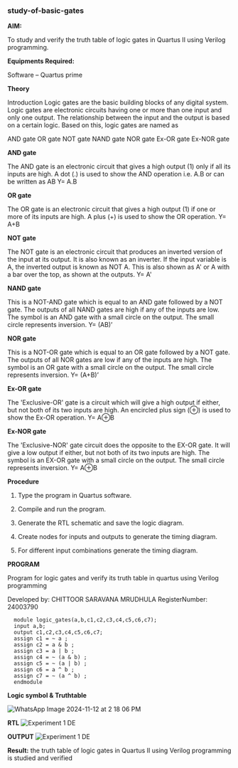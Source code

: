 ### study-of-basic-gates

**AIM:** 

To study and verify the truth table of logic gates in Quartus II using Verilog programming.

**Equipments Required:**

Software – Quartus prime 

**Theory**

Introduction Logic gates are the basic building blocks of any digital system. Logic gates are electronic circuits having one or more than one input and only one output. The relationship between the input and the output is based on a certain logic. Based on this, logic gates are named as

AND gate OR gate NOT gate NAND gate NOR gate Ex-OR gate Ex-NOR gate

**AND gate**

The AND gate is an electronic circuit that gives a high output (1) only if all its inputs are high. A dot (.) is used to show the AND operation i.e. A.B or can be written as AB
Y= A.B

**OR gate** 

The OR gate is an electronic circuit that gives a high output (1) if one or more of its inputs are high. A plus (+) is used to show the OR operation.
Y= A+B

**NOT gate**

The NOT gate is an electronic circuit that produces an inverted version of the input at its output. It is also known as an inverter. If the input variable is A, the inverted output is known as NOT A. This is also shown as A' or A with a bar over the top, as shown at the outputs.
Y= A'

**NAND gate**

This is a NOT-AND gate which is equal to an AND gate followed by a NOT gate. The outputs of all NAND gates are high if any of the inputs are low. The symbol is an AND gate with a small circle on the output. The small circle represents inversion.
Y= (AB)’

**NOR gate**

This is a NOT-OR gate which is equal to an OR gate followed by a NOT gate. The outputs of all NOR gates are low if any of the inputs are high. The symbol is an OR gate with a small circle on the output. The small circle represents inversion.
Y= (A+B)’

**Ex-OR gate**

The 'Exclusive-OR' gate is a circuit which will give a high output if either, but not both of its two inputs are high. An encircled plus sign (⊕) is used to show the Ex-OR operation.
Y= A⊕B

**Ex-NOR gate**

The 'Exclusive-NOR' gate circuit does the opposite to the EX-OR gate. It will give a low output if either, but not both of its two inputs are high. The symbol is an EX-OR gate with a small circle on the output. The small circle represents inversion.
Y= A⊕B

**Procedure** 

1.	Type the program in Quartus software.

2.	Compile and run the program.

3.	Generate the RTL schematic and save the logic diagram.

4.	Create nodes for inputs and outputs to generate the timing diagram.

5.	For different input combinations generate the timing diagram.


**PROGRAM**

Program for logic gates and verify its truth table in quartus using Verilog programming

 Developed by: CHITTOOR SARAVANA MRUDHULA   RegisterNumber: 24003790
 ```
   module logic_gates(a,b,c1,c2,c3,c4,c5,c6,c7);
   input a,b;
   output c1,c2,c3,c4,c5,c6,c7;
   assign c1 = ~ a ;
   assign c2 = a & b ;
   assign c3 = a | b ; 
   assign c4 = ~ (a & b) ;
   assign c5 = ~ (a | b) ;
   assign c6 = a ^ b ;
   assign c7 = ~ (a ^ b) ;
   endmodule
```
 
**Logic symbol & Truthtable**


![WhatsApp Image 2024-11-12 at 2 18 06 PM](https://github.com/user-attachments/assets/205ede73-0ca4-41f5-859f-2e9a30841cef)



**RTL** 
![Experiment  1  DE](https://github.com/user-attachments/assets/c5e6e3d1-bd8f-4ced-abb1-0205b64e66a8)

**OUTPUT**
![Experiment 1    DE](https://github.com/user-attachments/assets/58a3c3dd-b40e-4ff4-8a2b-30c9aa90e741)

**Result:**
the truth table of logic gates in Quartus II using Verilog programming is studied and verified

